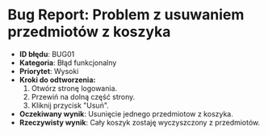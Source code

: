 # Bug Report: Problem z usuwaniem przedmiotów z koszyka

- **ID błędu**: BUG01
- **Kategoria**: Błąd funkcjonalny
- **Priorytet**: Wysoki
- **Kroki do odtworzenia:**
  1. Otwórz stronę logowania.
  2. Przewiń na dolną część strony.
  3. Kliknij przycisk "Usuń".
- **Oczekiwany wynik**: Usunięcie jednego przedmiotow z koszyka.
- **Rzeczywisty wynik**: Cały koszyk zostaję wyczyszczony z przedmiotów.